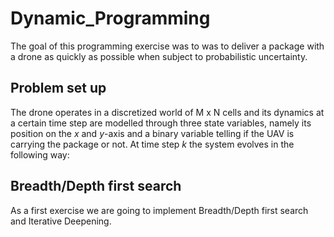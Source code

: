 # Dynamic_Programming
The goal of this programming exercise was to was to deliver a package with a drone as quickly as possible when subject to probabilistic uncertainty.
## Problem set up
The drone operates in a discretized world of M x N cells and its dynamics at a certain time step are modelled through three state variables, namely its position on the <i>x</i> and <i>y</i>-axis and a binary variable telling if the UAV is carrying the package or not.
At time step <i>k</i> the system evolves in the following way:

## Breadth/Depth first search

As a first exercise we are going to implement Breadth/Depth first search and Iterative Deepening.


